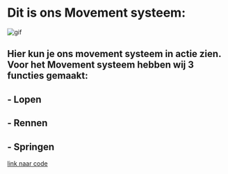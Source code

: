 # Dit is ons Movement systeem:

![gif](Media/SLASH%20(Game%20Project)%20-%20Menu%20Screen%20SLASH%20-%20Windows,%20Mac,%20Linux%20-%20Unity%202022.3.54f1%20_DX11_%202025-03-06%2013-57-10.gif)

## Hier kun je ons movement systeem in actie zien. Voor het Movement systeem hebben wij 3 functies gemaakt:

## - Lopen

## - Rennen

## - Springen

[link naar code](../SLASHGameProject/Assets/Scripts/Player/Movement/Player%20Movement.cs)